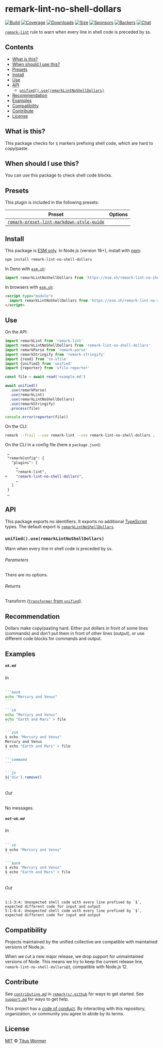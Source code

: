 <!--This file is generated-->

# remark-lint-no-shell-dollars

[![Build][badge-build-image]][badge-build-url]
[![Coverage][badge-coverage-image]][badge-coverage-url]
[![Downloads][badge-downloads-image]][badge-downloads-url]
[![Size][badge-size-image]][badge-size-url]
[![Sponsors][badge-funding-sponsors-image]][badge-funding-url]
[![Backers][badge-funding-backers-image]][badge-funding-url]
[![Chat][badge-chat-image]][badge-chat-url]

[`remark-lint`][github-remark-lint] rule to warn when every line in shell code is preceded by `$`s.

## Contents

* [What is this?](#what-is-this)
* [When should I use this?](#when-should-i-use-this)
* [Presets](#presets)
* [Install](#install)
* [Use](#use)
* [API](#api)
  * [`unified().use(remarkLintNoShellDollars)`](#unifieduseremarklintnoshelldollars)
* [Recommendation](#recommendation)
* [Examples](#examples)
* [Compatibility](#compatibility)
* [Contribute](#contribute)
* [License](#license)

## What is this?

This package checks for `$` markers prefixing shell code,
which are hard to copy/paste.

## When should I use this?

You can use this package to check shell code blocks.

## Presets

This plugin is included in the following presets:

| Preset | Options |
| - | - |
| [`remark-preset-lint-markdown-style-guide`](https://github.com/remarkjs/remark-lint/tree/main/packages/remark-preset-lint-markdown-style-guide) | |

## Install

This package is [ESM only][github-gist-esm].
In Node.js (version 16+),
install with [npm][npm-install]:

```sh
npm install remark-lint-no-shell-dollars
```

In Deno with [`esm.sh`][esm-sh]:

```js
import remarkLintNoShellDollars from 'https://esm.sh/remark-lint-no-shell-dollars@3'
```

In browsers with [`esm.sh`][esm-sh]:

```html
<script type="module">
  import remarkLintNoShellDollars from 'https://esm.sh/remark-lint-no-shell-dollars@3?bundle'
</script>
```

## Use

On the API:

```js
import remarkLint from 'remark-lint'
import remarkLintNoShellDollars from 'remark-lint-no-shell-dollars'
import remarkParse from 'remark-parse'
import remarkStringify from 'remark-stringify'
import {read} from 'to-vfile'
import {unified} from 'unified'
import {reporter} from 'vfile-reporter'

const file = await read('example.md')

await unified()
  .use(remarkParse)
  .use(remarkLint)
  .use(remarkLintNoShellDollars)
  .use(remarkStringify)
  .process(file)

console.error(reporter(file))
```

On the CLI:

```sh
remark --frail --use remark-lint --use remark-lint-no-shell-dollars .
```

On the CLI in a config file (here a `package.json`):

```diff
 …
 "remarkConfig": {
   "plugins": [
     …
     "remark-lint",
+    "remark-lint-no-shell-dollars",
     …
   ]
 }
 …
```

## API

This package exports no identifiers.
It exports no additional [TypeScript][typescript] types.
The default export is
[`remarkLintNoShellDollars`][api-remark-lint-no-shell-dollars].

### `unified().use(remarkLintNoShellDollars)`

Warn when every line in shell code is preceded by `$`s.

###### Parameters

There are no options.

###### Returns

Transform ([`Transformer` from `unified`][github-unified-transformer]).

## Recommendation

Dollars make copy/pasting hard.
Either put dollars in front of some lines (commands) and don’t put them in
front of other lines (output),
or use different code blocks for commands and output.

## Examples

##### `ok.md`

###### In

````markdown
```bash
echo "Mercury and Venus"
```

```sh
echo "Mercury and Venus"
echo "Earth and Mars" > file
```

```zsh
$ echo "Mercury and Venus"
Mercury and Venus
$ echo "Earth and Mars" > file
```

```command
```

```js
$('div').remove()
```
````

###### Out

No messages.

##### `not-ok.md`

###### In

````markdown
```sh
$ echo "Mercury and Venus"
```

```bash
$ echo "Mercury and Venus"
$ echo "Earth and Mars" > file
```
````

###### Out

```text
1:1-3:4: Unexpected shell code with every line prefixed by `$`, expected different code for input and output
5:1-8:4: Unexpected shell code with every line prefixed by `$`, expected different code for input and output
```

## Compatibility

Projects maintained by the unified collective are compatible with maintained
versions of Node.js.

When we cut a new major release, we drop support for unmaintained versions of
Node.
This means we try to keep the current release line,
`remark-lint-no-shell-dollars@3`,
compatible with Node.js 12.

## Contribute

See [`contributing.md`][github-dotfiles-contributing] in [`remarkjs/.github`][github-dotfiles-health] for ways
to get started.
See [`support.md`][github-dotfiles-support] for ways to get help.

This project has a [code of conduct][github-dotfiles-coc].
By interacting with this repository, organization, or community you agree to
abide by its terms.

## License

[MIT][file-license] © [Titus Wormer][author]

[api-remark-lint-no-shell-dollars]: #unifieduseremarklintnoshelldollars

[author]: https://wooorm.com

[badge-build-image]: https://github.com/remarkjs/remark-lint/workflows/main/badge.svg

[badge-build-url]: https://github.com/remarkjs/remark-lint/actions

[badge-chat-image]: https://img.shields.io/badge/chat-discussions-success.svg

[badge-chat-url]: https://github.com/remarkjs/remark/discussions

[badge-coverage-image]: https://img.shields.io/codecov/c/github/remarkjs/remark-lint.svg

[badge-coverage-url]: https://codecov.io/github/remarkjs/remark-lint

[badge-downloads-image]: https://img.shields.io/npm/dm/remark-lint-no-shell-dollars.svg

[badge-downloads-url]: https://www.npmjs.com/package/remark-lint-no-shell-dollars

[badge-funding-backers-image]: https://opencollective.com/unified/backers/badge.svg

[badge-funding-sponsors-image]: https://opencollective.com/unified/sponsors/badge.svg

[badge-funding-url]: https://opencollective.com/unified

[badge-size-image]: https://img.shields.io/bundlejs/size/remark-lint-no-shell-dollars

[badge-size-url]: https://bundlejs.com/?q=remark-lint-no-shell-dollars

[esm-sh]: https://esm.sh

[file-license]: https://github.com/remarkjs/remark-lint/blob/main/license

[github-dotfiles-coc]: https://github.com/remarkjs/.github/blob/main/code-of-conduct.md

[github-dotfiles-contributing]: https://github.com/remarkjs/.github/blob/main/contributing.md

[github-dotfiles-health]: https://github.com/remarkjs/.github

[github-dotfiles-support]: https://github.com/remarkjs/.github/blob/main/support.md

[github-gist-esm]: https://gist.github.com/sindresorhus/a39789f98801d908bbc7ff3ecc99d99c

[github-remark-lint]: https://github.com/remarkjs/remark-lint

[github-unified-transformer]: https://github.com/unifiedjs/unified#transformer

[npm-install]: https://docs.npmjs.com/cli/install

[typescript]: https://www.typescriptlang.org
